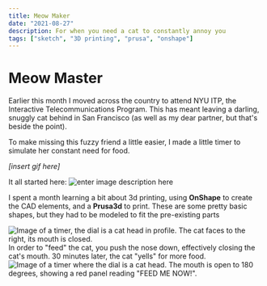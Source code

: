 ```yaml
---
title: Meow Maker
date: "2021-08-27"
description: For when you need a cat to constantly annoy you
tags: ["sketch", "3D printing", "prusa", "onshape"]
---
```

# Meow Master
Earlier this month I moved across the country to attend NYU ITP, the Interactive Telecommunications Program. This has meant leaving a darling, snuggly cat behind in San Francisco (as well as my dear partner, but that's beside the point). 

To make missing this fuzzy friend a little easier, I made a little timer to simulate her constant need for food. 

*[insert gif here]*

It all started here: ![enter image description here](https://firebasestorage.googleapis.com/v0/b/sketch-blog-857c6.appspot.com/o/Cat%20Timer/E2B92FE4-0BCE-4A84-889F-A5C7CDB08EF6.jpg?alt=media&token=57083737-c432-48c7-8a87-9c5e9a545ea6)

I spent a month learning a bit about 3d printing, using **OnShape** to create the CAD elements, and a **Prusa3d** to print. These are some pretty basic shapes, but they had to be modeled to fit the pre-existing parts 

![Image of a timer, the dial is a cat head in profile. The cat faces to the right, its mouth is closed.](https://firebasestorage.googleapis.com/v0/b/sketch-blog-857c6.appspot.com/o/6F4FA6E9-6104-440B-B7A3-837555684355.jpg?alt=media&token=1ceef497-88f0-4c7f-ae3d-f09b7a9f736b)
In order to "feed" the cat, you push the nose down, effectively closing the cat's mouth. 
30 minutes later, the cat "yells" for more food. 
![Image of a timer where the dial is a cat head. The mouth is open to 180 degrees, showing a red panel reading "FEED ME NOW!".](https://firebasestorage.googleapis.com/v0/b/sketch-blog-857c6.appspot.com/o/3BFCE2CC-18C2-4D7F-9491-39E2339BADC6.jpg?alt=media&token=543c4909-f4a6-4166-9b70-048b0f39e4b9)
<!--stackedit_data:
eyJoaXN0b3J5IjpbLTY2OTI5MjU2MSw5ODIxODM0MzIsLTYxOD
g3MTc1MV19
-->